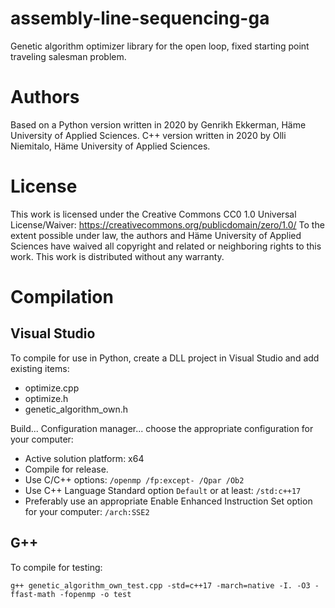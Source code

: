 # assembly-line-sequencing-ga
Genetic algorithm optimizer library for the open loop, fixed starting point traveling salesman problem.

# Authors
Based on a Python version written in 2020 by Genrikh Ekkerman, Häme University of Applied Sciences.
C++ version written in 2020 by Olli Niemitalo, Häme University of Applied Sciences.
 
# License
This work is licensed under the Creative Commons CC0 1.0 Universal License/Waiver: https://creativecommons.org/publicdomain/zero/1.0/
To the extent possible under law, the authors and Häme University of Applied Sciences have waived all copyright and related or neighboring rights to this work.
This work is distributed without any warranty.

# Compilation
## Visual Studio
To compile for use in Python, create a DLL project in Visual Studio and add existing items:

* optimize.cpp
* optimize.h
* genetic_algorithm_own.h

Build... Configuration manager... choose the appropriate configuration for your computer:

* Active solution platform: x64
* Compile for release.
* Use C/C++ options: `/openmp /fp:except- /Qpar /Ob2`
* Use C++ Language Standard option `Default` or at least: `/std:c++17`
* Preferably use an appropriate Enable Enhanced Instruction Set option for your computer: `/arch:SSE2`

## G++
To compile for testing:

`g++ genetic_algorithm_own_test.cpp -std=c++17 -march=native -I. -O3 -ffast-math -fopenmp -o test`
